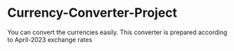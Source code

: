 # Currency-Converter-Project
You can convert the currencies easily.
This converter is prepared according to April-2023 exchange rates
